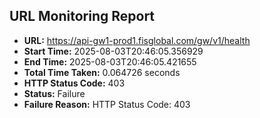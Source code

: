 ## URL Monitoring Report

- **URL:** https://api-gw1-prod1.fisglobal.com/gw/v1/health
- **Start Time:** 2025-08-03T20:46:05.356929
- **End Time:** 2025-08-03T20:46:05.421655
- **Total Time Taken:** 0.064726 seconds
- **HTTP Status Code:** 403
- **Status:** Failure
- **Failure Reason:** HTTP Status Code: 403
